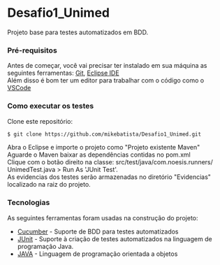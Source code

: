 # Desafio1_Unimed
Projeto base para testes automatizados em BDD.

### Pré-requisitos
Antes de começar, você vai precisar ter instalado em sua máquina as seguintes ferramentas:
[Git](https://git-scm.com/), [Eclipse IDE](https://www.eclipse.org/)<br>
Além disso é bom ter um editor para trabalhar com o código como o [VSCode](https://code.visualstudio.com/)

### Como executar os testes
Clone este repositório:
```sh
$ git clone https://github.com/mikebatista/Desafio1_Unimed.git
```
Abra o Eclipse e importe o projeto como "Projeto existente Maven"<br>
Aguarde o Maven baixar as dependências contidas no pom.xml<br>
Clique com o botão direito na classe: src/test/java/com.noesis.runners/ UnimedTest.java > Run As 'JUnit Test'.<br>
As evidencias dos testes serão armazenadas no diretório "Evidencias" localizado na raiz do projeto.

### Tecnologias
As seguintes ferramentas foram usadas na construção do projeto:
 - [Cucumber](https://cucumber.io/) - Suporte de BDD para testes automatizados
 - [JUnit](https://junit.org/) - Suporte à criação de testes automatizados na linguagem de programação Java.
 - [JAVA](https://www.oracle.com/technetwork/pt/java/javase/downloads/index.html) - Linguagem de programação orientada a objetos
